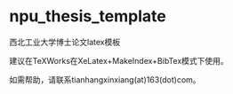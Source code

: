 # npu_thesis_template
西北工业大学博士论文latex模板


建议在TeXWorks在XeLatex+MakeIndex+BibTex模式下使用。


如需帮助，请联系tianhangxinxiang(at)163(dot)com。
